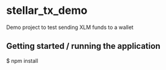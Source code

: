 # stellar_tx_demo
Demo project to test sending XLM funds to a wallet

## Getting started / running the application
$ npm install
